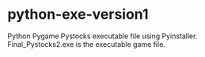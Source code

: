 # python-exe-version1
Python Pygame Pystocks executable file using Pyinstaller.
Final_Pystocks2.exe is the executable game file.
